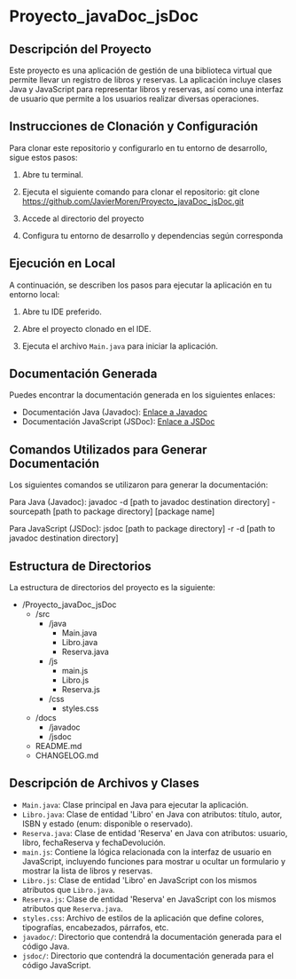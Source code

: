 # Proyecto_javaDoc_jsDoc

## Descripción del Proyecto

Este proyecto es una aplicación de gestión de una biblioteca virtual que permite llevar un registro de libros y reservas. La aplicación incluye clases Java y JavaScript para representar libros y reservas, así como una interfaz de usuario que permite a los usuarios realizar diversas operaciones.

## Instrucciones de Clonación y Configuración

Para clonar este repositorio y configurarlo en tu entorno de desarrollo, sigue estos pasos:

1. Abre tu terminal.

2. Ejecuta el siguiente comando para clonar el repositorio: git clone https://github.com/JavierMoren/Proyecto_javaDoc_jsDoc.git

3. Accede al directorio del proyecto


4. Configura tu entorno de desarrollo y dependencias según corresponda 

## Ejecución en Local

A continuación, se describen los pasos para ejecutar la aplicación en tu entorno local:

1. Abre tu IDE preferido.

2. Abre el proyecto clonado en el IDE.

3. Ejecuta el archivo `Main.java` para iniciar la aplicación.

## Documentación Generada

Puedes encontrar la documentación generada en los siguientes enlaces:

- Documentación Java (Javadoc): [Enlace a Javadoc](docs/javadoc/)
- Documentación JavaScript (JSDoc): [Enlace a JSDoc](docs/jsdoc/)

## Comandos Utilizados para Generar Documentación

Los siguientes comandos se utilizaron para generar la documentación:

Para Java (Javadoc): javadoc -d [path to javadoc destination directory] -sourcepath [path to package directory] [package name]

Para JavaScript (JSDoc): jsdoc [path to package directory] -r -d [path to javadoc destination directory]


## Estructura de Directorios

La estructura de directorios del proyecto es la siguiente:

- /Proyecto_javaDoc_jsDoc
    - /src
        - /java
            - Main.java
            - Libro.java
            - Reserva.java
        - /js
            - main.js
            - Libro.js
            - Reserva.js
        - /css
            - styles.css
    - /docs
        - /javadoc
        - /jsdoc
    - README.md
    - CHANGELOG.md


## Descripción de Archivos y Clases

- `Main.java`: Clase principal en Java para ejecutar la aplicación.
- `Libro.java`: Clase de entidad 'Libro' en Java con atributos: título, autor, ISBN y estado (enum: disponible o reservado).
- `Reserva.java`: Clase de entidad 'Reserva' en Java con atributos: usuario, libro, fechaReserva y fechaDevolución.
- `main.js`: Contiene la lógica relacionada con la interfaz de usuario en JavaScript, incluyendo funciones para mostrar u ocultar un formulario y mostrar la lista de libros y reservas.
- `Libro.js`: Clase de entidad 'Libro' en JavaScript con los mismos atributos que `Libro.java`.
- `Reserva.js`: Clase de entidad 'Reserva' en JavaScript con los mismos atributos que `Reserva.java`.
- `styles.css`: Archivo de estilos de la aplicación que define colores, tipografías, encabezados, párrafos, etc.
- `javadoc/`: Directorio que contendrá la documentación generada para el código Java.
- `jsdoc/`: Directorio que contendrá la documentación generada para el código JavaScript.







